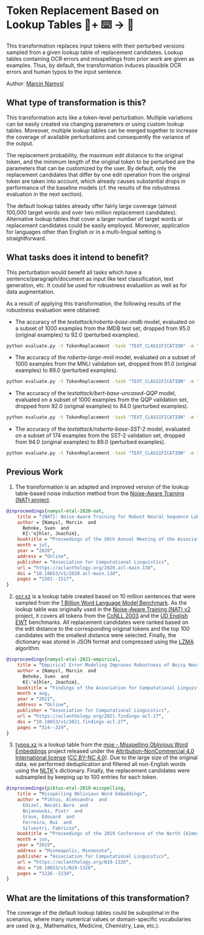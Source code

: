 # Token Replacement Based on Lookup Tables 🦎+ ⌨️ → 🐍
This transformation replaces input tokens with their perturbed versions sampled from a given lookup table of replacement candidates. Lookup tables containing OCR errors and misspellings from prior work are given as examples. Thus, by default, the transformation induces plausible OCR errors and human typos to the input sentence.

Author: [Marcin Namysl](https://github.com/mnamysl/)

## What type of transformation is this?
This transformation acts like a token-level perturbation. Multiple variations can be easily created via changing parameters or using custom lookup tables. Moreover, multiple lookup tables can be merged together to increase the coverage of available perturbations and consequently the variance of the output.

The replacement probability, the maximum edit distance to the original token, and the minimum length of the original token to be perturbed are the parameters that can be customized by the user. By default, only the replacement candidates that differ by one edit operation from the original token are taken into account, which already causes substantial drops in performance of the baseline models (cf. the results of the robustness evaluation in the next section).

The default lookup tables already offer fairly large coverage (almost 100,000 target words and over two million replacement candidates). Alternative lookup tables that cover a larger number of target words or replacement candidates could be easily employed. Moreover, application for languages other than English or in a multi-lingual setting is straightforward. 

## What tasks does it intend to benefit?
This perturbation would benefit all tasks which have a sentence/paragraph/document as input like text classification, text generation, etc. It could be used for robustness evaluation as well as for data augmentation.

As a result of applying this transformation, the following results of the robustness evaluation were obtained:

* The accuracy of the *textattack/roberta-base-imdb* model, evaluated on a subset of 1000 examples from the IMDB test set, dropped from 95.0 (original examples) to 92.0 (perturbed examples).

```bash
python evaluate.py -t TokenReplacement -task "TEXT_CLASSIFICATION" -m "textattack/roberta-base-imdb" -d "imdb" -p 20
```

* The accuracy of the *roberta-large-mnli* model, evaluated on a subset of 1000 examples from the MNLI validation set, dropped from 91.0 (original examples) to 89.0 (perturbed examples).

```bash
python evaluate.py -t TokenReplacement -task "TEXT_CLASSIFICATION" -m "roberta-large-mnli" -d "multi_nli" -p 20
```
* The accuracy of the *textattack/bert-base-uncased-QQP* model, evaluated on a subset of 1000 examples from the QQP validation set, dropped from 92.0 (original examples) to 84.0 (perturbed examples).

```bash
python evaluate.py -t TokenReplacement -task "TEXT_CLASSIFICATION" -m "textattack/bert-base-uncased-QQP" -d "qqp" -p 20
```
* The accuracy of the *textattack/roberta-base-SST-2* model, evaluated on a subset of 174 examples from the SST-2 validation set, dropped from 94.0 (original examples) to 89.0 (perturbed examples).

```bash
python evaluate.py -t TokenReplacement -task "TEXT_CLASSIFICATION" -m "textattack/roberta-base-SST-2" -d "sst2" -p 20
```

## Previous Work

1) The transformation is an adapted and improved version of the lookup table-based noise induction method from the [Noise-Aware Training (NAT) project](https://github.com/mnamysl/nat-acl2020). 

```bibtex
@inproceedings{namysl-etal-2020-nat,
    title = "{NAT}: Noise-Aware Training for Robust Neural Sequence Labeling",
    author = {Namysl, Marcin  and
      Behnke, Sven  and
      K{\"o}hler, Joachim},
    booktitle = "Proceedings of the 58th Annual Meeting of the Association for Computational Linguistics",
    month = jul,
    year = "2020",
    address = "Online",
    publisher = "Association for Computational Linguistics",
    url = "https://aclanthology.org/2020.acl-main.138",
    doi = "10.18653/v1/2020.acl-main.138",
    pages = "1501--1517",
}
```

2) [ocr.xz](./ocr.xz) is a lookup table created based on 10 million sentences that were sampled from the [1 Billion Word Language Model Benchmark](https://www.statmt.org/lm-benchmark/). As the lookup table  was originally used in the [Noise-Aware Training (NAT) v2](https://github.com/mnamysl/nat-acl2021) project, it covers all tokens from the [CoNLL 2003](https://www.clips.uantwerpen.be/conll2003/ner/) and the [UD English EWT](https://universaldependencies.org/treebanks/en_ewt/index.html) benchmarks. All replacement candidates were ranked based on the edit distance to the corresponding original tokens and the top 100 candidates with the smallest distance were selected. Finally, the dictionary was stored in JSON format and compressed using the [LZMA](https://en.wikipedia.org/wiki/Lempel%E2%80%93Ziv%E2%80%93Markov_chain_algorithm) algorithm.

```bibtex
@inproceedings{namysl-etal-2021-empirical,
    title = "Empirical Error Modeling Improves Robustness of Noisy Neural Sequence Labeling",
    author = {Namysl, Marcin  and
      Behnke, Sven  and
      K{\"o}hler, Joachim},
    booktitle = "Findings of the Association for Computational Linguistics: ACL-IJCNLP 2021",
    month = aug,
    year = "2021",
    address = "Online",
    publisher = "Association for Computational Linguistics",
    url = "https://aclanthology.org/2021.findings-acl.27",
    doi = "10.18653/v1/2021.findings-acl.27",
    pages = "314--329",
}
```

3) [typos.xz](./typos.xz) is a lookup table from the [moe - Misspelling Oblivious Word Embeddings](https://github.com/facebookresearch/moe) project released under the [Attribution-NonCommercial 4.0 International license](https://github.com/facebookresearch/moe/blob/master/LICENSE) ([CC BY-NC 4.0](https://creativecommons.org/licenses/by-nc/4.0/)). Due to the large size of the original data, we performed deduplication and filtered all non-English words using the [NLTK](https://www.nltk.org/)'s dictionary. Finally, the replacement candidates were subsampled by keeping up to 100 entries for each token.

```bibtex
@inproceedings{piktus-etal-2019-misspelling,
    title = "Misspelling Oblivious Word Embeddings",
    author = "Piktus, Aleksandra  and
      Edizel, Necati Bora  and
      Bojanowski, Piotr  and
      Grave, Edouard  and
      Ferreira, Rui  and
      Silvestri, Fabrizio",
    booktitle = "Proceedings of the 2019 Conference of the North {A}merican Chapter of the Association for Computational Linguistics: Human Language Technologies, Volume 1 (Long and Short Papers)",
    month = jun,
    year = "2019",
    address = "Minneapolis, Minnesota",
    publisher = "Association for Computational Linguistics",
    url = "https://aclanthology.org/N19-1326",
    doi = "10.18653/v1/N19-1326",
    pages = "3226--3234",
}
```


## What are the limitations of this transformation?
The coverage of the default lookup tables could be suboptimal in the scenarios, where many numerical values or domain-specific vocabularies are used (e.g., Mathematics, Medicine, Chemistry, Law, etc.).
